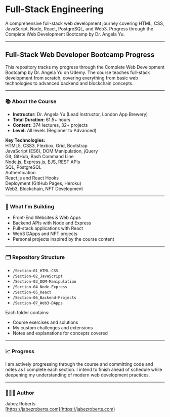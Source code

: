 # Full-Stack Engineering

A comprehensive full-stack web development journey covering HTML, CSS, JavaScript, Node, React, PostgreSQL, and Web3. Progress through the Complete Web Development Bootcamp by Dr. Angela Yu.

---

## Full-Stack Web Developer Bootcamp Progress

This repository tracks my progress through the Complete Web Development Bootcamp by Dr. Angela Yu on Udemy. The course teaches full-stack development from scratch, covering everything from basic web technologies to advanced backend and blockchain concepts.

---

### 📚 About the Course

- **Instructor:** Dr. Angela Yu (Lead Instructor, London App Brewery)  
- **Total Duration:** 61.5+ hours  
- **Content:** 374 lectures, 32+ projects  
- **Level:** All levels (Beginner to Advanced)  

**Key Technologies:**  
HTML5, CSS3, Flexbox, Grid, Bootstrap  
JavaScript (ES6), DOM Manipulation, jQuery  
Git, GitHub, Bash Command Line  
Node.js, Express.js, EJS, REST APIs  
SQL, PostgreSQL  
Authentication  
React.js and React Hooks  
Deployment (GitHub Pages, Heroku)  
Web3, Blockchain, NFT Development

---

### 🚀 What I’m Building

- Front-End Websites & Web Apps  
- Backend APIs with Node and Express  
- Full-stack applications with React  
- Web3 DApps and NFT projects  
- Personal projects inspired by the course content  

---

### 🗂️ Repository Structure

- `/Section-01_HTML-CSS`  
- `/Section-02_JavaScript`  
- `/Section-03_DOM-Manipulation`  
- `/Section-04_Node-Express`  
- `/Section-05_React`  
- `/Section-06_Backend-Projects`  
- `/Section-07_Web3-DApps`  

Each folder contains:  
- Course exercises and solutions  
- My custom challenges and extensions  
- Notes and explanations for concepts covered  

---

### 📈 Progress

I am actively progressing through the course and committing code and notes as I complete each section. I intend to finish ahead of schedule while deepening my understanding of modern web development practices.

---

### 👨🏽‍💻 Author

Jabez Roberts  
[https://jabezroberts.com](https://jabezroberts.com)
